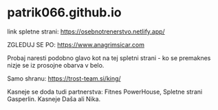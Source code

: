 # patrik066.github.io

link spletne strani: https://osebnotrenerstvo.netlify.app/


ZGLEDUJ SE PO: https://www.anagrimsicar.com

Probaj naresti podobno glavo kot na tej spletni strani - ko se premaknes nizje se iz prosojne obarva v belo.

Samo shranu: https://trost-team.si/king/

Kasneje se doda tudi partnerstva: Fitnes PowerHouse, Spletne strani Gasperlin. Kasneje Daša ali Nika.
